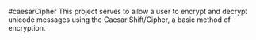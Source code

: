 #caesarCipher
This project serves to allow a user to encrypt and decrypt unicode messages using the Caesar Shift/Cipher, a basic method of encryption. 
